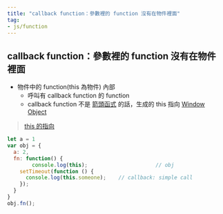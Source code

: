 ```yaml
---
title: "callback function：參數裡的 function 沒有在物件裡面"
tag: 
- js/function
---
```


##  callback function：參數裡的 function 沒有在物件裡面

- 物件中的 function(this 為物件) 內部
	- 呼叫有 callback function 的 function
	- callback function 不是 [箭頭函式](箭頭函式.md) 的話，生成的 this 指向 [Window Object](Window%20Object.md)

>[this 的指向](this%20的指向.md)


```js
let a = 1
var obj = {
  a: 2,
  fn: function() {
		console.log(this); 						// obj
    setTimeout(function () {
      console.log(this.someone);    // callback: simple call
    });
  }
}
obj.fn();
```